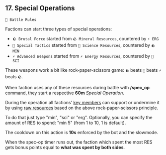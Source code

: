 ## 17. Special Operations

`📑 Battle Rules`

Factions can start three types of special operations:
- `🪨 Brutal Force` started from `🪨 Mineral Resources`, countered by `⚡️ ERG`
- `🧪 Special Tactics` started from `🧪 Science Resources`, countered by `🪨 MIN`
- `⚡️ Advanced Weapons` started from `⚡️ Energy Resources`, countered by `🧪 SCI`

These weapons work a bit like rock-paper-scissors game: `🪨` beats `🧪` beats ️`⚡️` beats `🪨`.

When faction uses any of these resources during battle with **/spec_op** command, they start a respective **60m** *Special Operation*.

During the operation all factions' [key members](../rules/rules_07_key_members.md) can support or undermine it by using [raw resources](../rules/rules_16_resources.md) based on the above rock-paper-scissors principle. 

To do that just type "min", "sci" or "erg". Optionally, you can specify the amount of RES to spend: "min 5" (from 1 to 10, 1 is default).

The cooldown on this action is **10s** enforced by the bot and the slowmode.

When the spec-op timer runs out, the faction which spent the most RES gets bonus points equal to **what was spent by both sides**.

<!---
keywords:  
aliases: 
-->